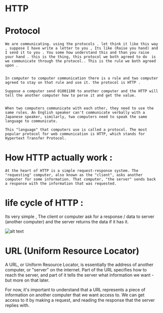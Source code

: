# HTTP

# Protocol 

    We are communicating. using the protocols . let think it like this way , suppose I have write a letter to you , Its like (Raise you hand) and I send it to you . You some how understand this and than you raise your hand . this is the thing, this protocol we both agreed to do  is we communicate through the protocol.. This is the rule we both agreed upon . 


    In computer to computer communication there is a rule and two computer agreed to stay on that rule and use it. the protocol is HTTP . 

    Suppose a computer send 01001100 to another computer and the HTTP will tell the another computer how to perse it and get the value. 


    When two computers communicate with each other, they need to use the same rules. An English speaker can't communicate verbally with a Japanese speaker, similarly, two computers need to speak the same language to communicate.

    This "language" that computers use is called a protocol. The most popular protocol for web communication is HTTP, which stands for Hypertext Transfer Protocol.


# How HTTP actually work : 

    At the heart of HTTP is a simple request-response system. The "requesting" computer, also known as the "client", asks another computer for some information. That computer, "the server" sends back a response with the information that was requested.

# life cycle of HTTP : 

   Its very simple , The client or computer ask for a response / data to server (another computer) and the server returns the data if it has it. 

![alt text](https://storage.googleapis.com/qvault-webapp-dynamic-assets/course_assets/mi20b1O.png) 


# URL (Uniform Resource Locator)

A URL, or Uniform Resource Locator, is essentially the address of another computer, or "server" on the internet. Part of the URL specifies how to reach the server, and part of it tells the server what information we want - but more on that later.

For now, it's important to understand that a URL represents a piece of information on another computer that we want access to. We can get access to it by making a request, and reading the response that the server replies with.